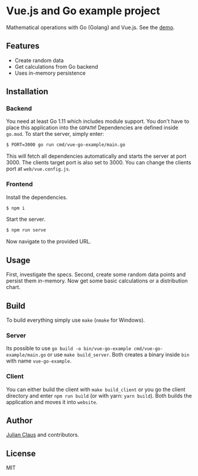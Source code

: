 # Vue.js and Go example project

Mathematical operations with Go (Golang) and Vue.js. See the [demo](https://vue-go-example.herokuapp.com).

## Features

- Create random data
- Get calculations from Go backend
- Uses in-memory persistence

## Installation

### Backend

You need at least Go 1.11 which includes module support. You don't have to place this application into the `GOPATH`! Dependencies are defined inside `go.mod`. To start the server, simply enter:

```bash
$ PORT=3000 go run cmd/vue-go-example/main.go 
```

This will fetch all dependencies automatically and starts the server at port 3000. The clients target port is also set to 3000. You can change the clients port at `web/vue.config.js`.

### Frontend

Install the dependencies.

```bash
$ npm i
```

Start the server.

```bash
$ npm run serve
```

Now navigate to the provided URL.

## Usage

First, investigate the specs. Second, create some random data points and persist them in-memory. Now get some basic calculations or a distribution chart.

## Build

To build everything simply use `make` (`nmake` for Windows).

### Server

Its possible to use `go build -o bin/vue-go-example cmd/vue-go-example/main.go` or use `make build_server`. Both creates a binary inside `bin` with name `vue-go-example`.

### Client

You can either build the client with `make build_client` or you go the client directory and enter `npm run build` (or with yarn: `yarn build`). Both builds the application and moves it into `website`.

## Author

[Julian Claus](https://www.julian-claus.de) and contributors.

## License

MIT
